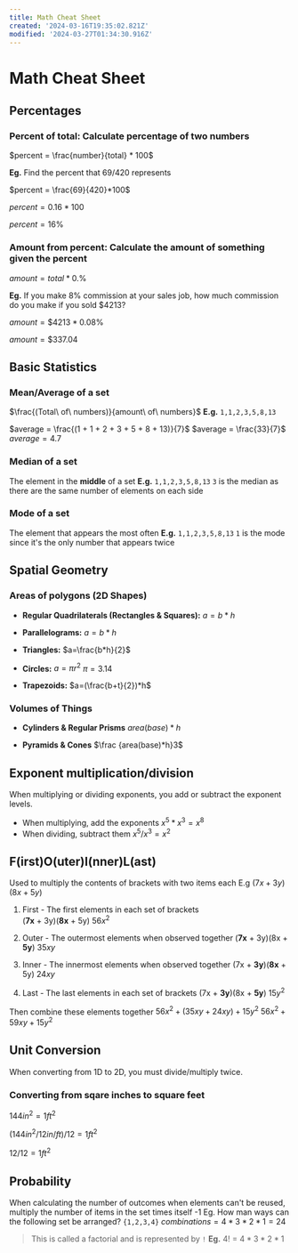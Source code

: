 ```yaml
---
title: Math Cheat Sheet
created: '2024-03-16T19:35:02.821Z'
modified: '2024-03-27T01:34:30.916Z'
---
```


# Math Cheat Sheet

## Percentages

### Percent of total: Calculate percentage of two numbers
$percent = \frac{number}{total} * 100$

**Eg.** Find the percent that $69/420$ represents

$percent = \frac{69}{420}*100$

$percent = 0.16*100$

$percent = 16\%$

### Amount from percent: Calculate the amount of something given the percent
$amount = total * 0.\%$

**Eg.** If you make 8% commission at your sales job, how much commission do you make if you sold $4213? 

$amount = \$4213 * 0.08\%$

$amount = \$337.04$

## Basic Statistics

### Mean/Average of a set 
$\frac{(Total\ of\ numbers)}{amount\ of\ numbers}$ 
**E.g.** `1,1,2,3,5,8,13`

$average = \frac{(1 + 1 + 2 + 3 + 5 + 8 + 13)}{7}$
$average = \frac{33}{7}$
$average = 4.7$   

### Median of a set 
The element in the **middle** of a set
**E.g.** `1,1,2,3,5,8,13`
`3` is the median as there are the same number of elements on each side

### Mode of a set
The element that appears the most often 
**E.g.** `1,1,2,3,5,8,13`
`1` is the mode since it's the only number that appears twice  

## Spatial Geometry
### Areas of polygons (2D Shapes)

- **Regular Quadrilaterals (Rectangles & Squares):** $a = b*h$

- **Parallelograms:** $a = b*h$

- **Triangles:** $a=\frac{b*h}{2}$

- **Circles:** $a=\pi r^2$
$\pi=3.14$

- **Trapezoids:** $a=(\frac{b+t}{2})*h$

### Volumes of Things 

- **Cylinders & Regular Prisms**
$area(base)*h$

- **Pyramids & Cones**
$\frac {area(base)*h}3$

## Exponent multiplication/division
When multiplying or dividing exponents, you add or subtract the exponent levels. 

- When multiplying, add the exponents
$x^5 * x^3 = x^8$
- When dividing, subtract them
$x^5 / x^3 = x^2$ 
## F(irst)O(uter)I(nner)L(ast)
Used to multiply the contents of brackets with two items each 
E.g $(7x + 3y)(8x + 5y)$

1. First - The first elements in each set of brackets  
(**7x** + 3y)(**8x** + 5y)
$56x^2$

2. Outer - The outermost elements when observed together
(**7x** + 3y)(8x + **5y**)
$35xy$

3. Inner - The innermost elements when observed together
(7x + **3y**)(**8x** + 5y)
$24xy$

4. Last - The last elements in each set of brackets
(7x + **3y**)(8x + **5y**)
$15y^2$ 

Then combine these elements together
$56x^2 + (35xy + 24xy) + 15y^2$
$56x^2 + 59xy + 15y^2$ 

## Unit Conversion
When converting from 1D to 2D, you must divide/multiply twice. 
### Converting from sqare inches to square feet
$144in^2 = 1ft^2$

$(144in^2/12in/ft)/12 = 1ft^2$

$12/12 = 1ft^2$ 

## Probability

When calculating the number of outcomes when elements can't be reused, multiply the number of items in the set times itself -1
Eg. How man ways can the following set be arranged? `{1,2,3,4}`
$combinations = 4 * 3 * 2 * 1 = 24$
> This is called a factorial and is represented by `!`
> **Eg.** $4!$ = $4 * 3 * 2 * 1$


